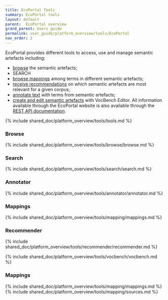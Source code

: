 ```yaml
---
title: EcoPortal Tools
summary: EcoPortal tools
layout: default
parent:  EcoPortal overview
grand_parent: Users guide
permalink: user_guide/platform_overview/tools/EcoPortal
nav_order: 2
---
```



EcoPortal provides different tools to access, use and manage semantic artefacts including:
- [browse]() the semantic artefacts;
- SEARCH
- [browse mappings]() among terms in different semantic artefacts;
- [receive recommendations]() on which semantic artefacts are most relevant for a given corpus;
- [annotate text]() with terms from semantic artefacts;
- [create and edit semantic artefacts]() with VocBench Editor.
All information available through the EcoPortal website is also available through the [REST API documentation]().


{% include shared_doc/platform_overview/tools/tools.md  %}

### Browse
{% include shared_doc/platform_overview/tools/browse/browse.md  %}

### Search
{% include shared_doc/platform_overview/tools/search/search.md  %}

### Annotator
{% include shared_doc/platform_overview/tools/annotator/annotator.md  %}

### Mappings
{% include shared_doc/platform_overview/tools/mapping/mappings.md  %}

### Recommender
{% include shared_doc/platform_overview/tools/recommender/recommender.md  %}

{% include shared_doc/platform_overview/tools/vocbench/vocbench.md  %}

### Mappings
{% include shared_doc/platform_overview/tools/mapping/mappings.md  %}
{% include shared_doc/platform_overview/tools/mapping/sources.md  %}
